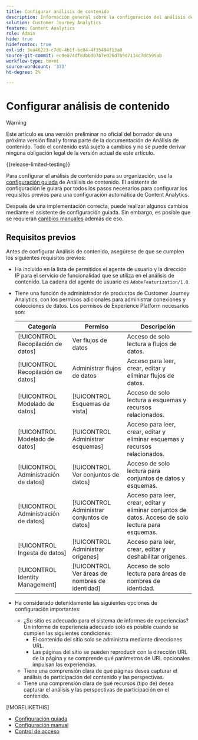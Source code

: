 ```yaml
---
title: Configurar análisis de contenido
description: Información general sobre la configuración del análisis de contenido
solution: Customer Journey Analytics
feature: Content Analytics
role: Admin
hide: true
hidefromtoc: true
exl-id: 3ea46223-c7d0-4b1f-bc84-4f35494f13a0
source-git-commit: ec0ea74df83bbd07b7e026d7b9d7114c7dc595ab
workflow-type: tm+mt
source-wordcount: '373'
ht-degree: 2%

---
```


# Configurar análisis de contenido

>[!WARNING]
>
>Este artículo es una versión preliminar no oficial del borrador de una próxima versión final y forma parte de la documentación de Análisis de contenido. Todo el contenido está sujeto a cambios y no se puede derivar ninguna obligación legal de la versión actual de este artículo.
>

{{release-limited-testing}}


Para configurar el análisis de contenido para su organización, use la [configuración guiada](guided.md) de Análisis de contenido. El asistente de configuración le guiará por todos los pasos necesarios para configurar los requisitos previos para una configuración automática de Content Analytics.

Después de una implementación correcta, puede realizar algunos cambios mediante el asistente de configuración guiada. Sin embargo, es posible que se requieran [cambios manuales](manual.md) además de eso.

## Requisitos previos

Antes de configurar Análisis de contenido, asegúrese de que se cumplen los siguientes requisitos previos:

* Ha incluido en la lista de permitidos el agente de usuario y la dirección IP para el servicio de funcionalidad que se utiliza en el análisis de contenido. La cadena del agente de usuario es `AdobeFeaturization/1.0`.
* Tiene una función de administrador de productos de Customer Journey Analytics, con los permisos adicionales para administrar conexiones y colecciones de datos. Los permisos de Experience Platform necesarios son:

  | Categoría | Permiso | Descripción |
  |---|---|---|
  | [!UICONTROL Recopilación de datos] | Ver flujos de datos | Acceso de solo lectura a flujos de datos. |
  | [!UICONTROL Recopilación de datos] | Administrar flujos de datos | Acceso para leer, crear, editar y eliminar flujos de datos. |
  | [!UICONTROL Modelado de datos] | [!UICONTROL Esquemas de vista] | Acceso de solo lectura a esquemas y recursos relacionados. |
  | [!UICONTROL Modelado de datos] | [!UICONTROL Administrar esquemas] | Acceso para leer, crear, editar y eliminar esquemas y recursos relacionados. |
  | [!UICONTROL Administración de datos] | [!UICONTROL Ver conjuntos de datos] | Acceso de solo lectura para conjuntos de datos y esquemas. |
  | [!UICONTROL Administración de datos] | [!UICONTROL Administrar conjuntos de datos] | Acceso para leer, crear, editar y eliminar conjuntos de datos. Acceso de solo lectura para esquemas. |
  | [!UICONTROL Ingesta de datos] | [!UICONTROL Administrar orígenes] | Acceso para leer, crear, editar y deshabilitar orígenes. |
  | [!UICONTROL Identity Management] | [!UICONTROL Ver áreas de nombres de identidad] | Acceso de solo lectura para áreas de nombres de identidad. |

* Ha considerado detenidamente las siguientes opciones de configuración importantes:

   * ¿Su sitio es adecuado para el sistema de informes de experiencias? Un informe de experiencia adecuado solo es posible cuando se cumplen las siguientes condiciones:
      * El contenido del sitio solo se administra mediante direcciones URL.
      * Las páginas del sitio se pueden reproducir con la dirección URL de la página y se comprende qué parámetros de URL opcionales impulsan las experiencias.
   * Tiene una comprensión clara de qué páginas desea capturar el análisis de participación del contenido y las perspectivas.
   * Tiene una comprensión clara de qué recursos (tipo de) desea capturar el análisis y las perspectivas de participación en el contenido.


>>
[!MORELIKETHIS]
>>
* [Configuración guiada](guided.md)
* [Configuración manual](manual.md)
* [Control de acceso](/help/technotes/access-control.md)
>


